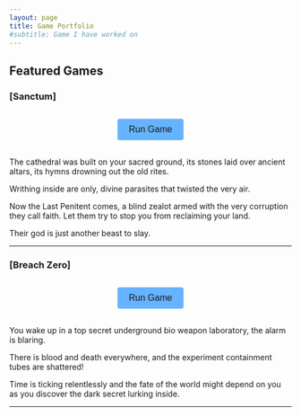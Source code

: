```yaml
---
layout: page
title: Game Portfolio
#subtitle: Game I have worked on
---
```


## Featured Games

<style>
.game-container {
    display: flex;
    justify-content: center;
    align-items: center;
    margin: 20px 0;
    width: 100%;
    max-width: 1200px;
    margin-left: auto;
    margin-right: auto;
}

.game-frame {
    aspect-ratio: 16/9;
    width: 100%;
    height: 100%;
    border: none;
    display: none;
}

.load-button {
    padding: 10px 20px;
    background-color: #66b3ff;
    color: #1a1a1a;
    border: none;
    border-radius: 4px;
    cursor: pointer;
    font-size: 16px;
    margin: 10px 0;
}

.load-button:hover {
    background-color: #99ccff;
}
</style>

<script>
function loadGame(containerId, gameId) {
    document.getElementById('button-' + containerId).style.display = 'none';
    document.getElementById(containerId).style.display = 'block';
}
</script>


### [Sanctum]
<div class="game-container">
    <button id="button-sanctum" class="load-button" onclick="loadGame('sanctum', '13665764')">Run Game</button>
    <iframe id="sanctum" class="game-frame" frameborder="0" 
            src="https://itch.io/embed-upload/13665764?color=000000" 
            allowfullscreen="">
        <a href="https://trev3lyan.itch.io/sanctum">Play Sanctum on itch.io</a>
    </iframe>
</div>

The cathedral was built on your sacred ground, its stones laid over ancient altars, its hymns drowning out the old rites. 

Writhing inside are only, divine parasites that twisted the very air.

Now the Last Penitent comes, a blind zealot armed with the very corruption they call faith. Let them try to stop you from reclaiming your land. 

Their god is just another beast to slay.

---

### [Breach Zero]
<div class="game-container">
    <button id="button-breachzero" class="load-button" onclick="loadGame('breachzero', '12810672')">Run Game</button>
    <iframe id="breachzero" class="game-frame" frameborder="0" 
        src="https://itch.io/embed-upload/12810672?color=037fa8" 
        allowfullscreen="">
    <a href="https://finbox-entertainment.itch.io/breach-zero">Play Breach Zero on itch.io</a>
    </iframe>
</div>

You wake up in a top secret underground bio weapon laboratory, the alarm is blaring.

There is blood and death everywhere, and the experiment containment tubes are shattered!

Time is ticking relentlessly and the fate of the world might depend on you as you discover the dark secret lurking inside.

---